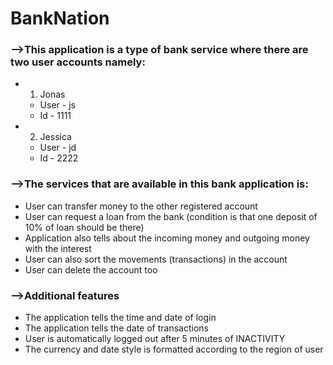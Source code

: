 # BankNation
### -->This application is a type of bank service where there are two user accounts namely:
* 1) Jonas
  * User - js
  * Id - 1111
* 2) Jessica
  * User - jd
  * Id - 2222
  
### -->The services that are available in this bank application is:
* User can transfer money to the other registered account
* User can request a loan from the bank (condition is that one deposit of 10% of loan should be there)
* Application also tells about the incoming money and outgoing money with the interest
* User can also sort the movements (transactions) in the account
* User can delete the account too

### -->Additional features
* The application tells the time and date of login
* The application tells the date of transactions
* User is automatically logged out after 5 minutes of INACTIVITY
* The currency and date style is formatted according to the region of user
